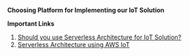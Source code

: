 **Choosing Platform for Implementing our IoT Solution**

<b>Important Links</b>
1.  [Should you use Serverless Architecture for IoT Solution?](https://www.iotforall.com/iot-platform-open-source-vs-serverless/)
2.  [Serverless Architecture using AWS IoT](https://www.iotforall.com/serverless-architecture-iot-solution/)
